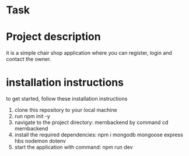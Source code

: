 # Task
# Project description
it is a simple chair shop application where you can register, login and contact the owner.
# installation instructions

to get started, follow these installation instructions

1. clone this repository to your local machine
2. run npm init -y
3. navigate to the project directory: mernbackend by command cd mernbackend
4. install the required dependencies: npm i mongodb mongoose express hbs nodemon dotenv
5. start the application with command: npm run dev
